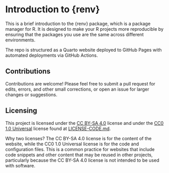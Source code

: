 # Introduction to {renv}

This is a brief introduction to the {renv} package, which is a package manager for R. It is designed to make your R projects more reproducible by ensuring that the packages you use are the same across different environments.

The repo is structured as a Quarto website deployed to GitHub Pages with automated deployments via GitHub Actions.

## Contributions

Contributions are welcome! Please feel free to submit a pull request for edits, errors, and other small corrections, or open an issue for larger changes or suggestions.

## Licensing

This project is licensed under the [CC BY-SA 4.0](https://creativecommons.org/licenses/by-sa/4.0/) license and under the [CC0 1.0 Universal](https://creativecommons.org/publicdomain/zero/1.0/) license found at [LICENSE-CODE.md](LICENSE-CODE.md).

Why two licenses? The CC BY-SA 4.0 license is for the content of the website, while the CC0 1.0 Universal license is for the code and configuration files. This is a common practice for websites that include code snippets and other content that may be reused in other projects, particularly because the CC BY-SA 4.0 license is not intended to be used with software.
